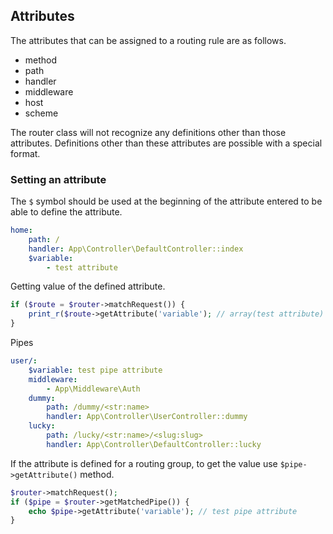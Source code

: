 
## Attributes

The attributes that can be assigned to a routing rule are as follows.

* method
* path
* handler
* middleware
* host
* scheme

The router class will not recognize any definitions other than those attributes. Definitions other than these attributes are possible with a special format.

### Setting an attribute

The `$` symbol should be used at the beginning of the attribute entered to be able to define the attribute.

```yaml
home: 
    path: /
    handler: App\Controller\DefaultController::index
    $variable:
        - test attribute
```

Getting value of the defined attribute.

```php
if ($route = $router->matchRequest()) {
    print_r($route->getAttribute('variable'); // array(test attribute)
}
```

Pipes

```yaml
user/:
    $variable: test pipe attribute
    middleware: 
        - App\Middleware\Auth
    dummy:
        path: /dummy/<str:name>
        handler: App\Controller\UserController::dummy
    lucky:
        path: /lucky/<str:name>/<slug:slug>
        handler: App\Controller\DefaultController::lucky
```

If the attribute is defined for a routing group, to get the value use `$pipe->getAttribute()` method.

```php
$router->matchRequest();
if ($pipe = $router->getMatchedPipe()) {
    echo $pipe->getAttribute('variable'); // test pipe attribute
}
```
